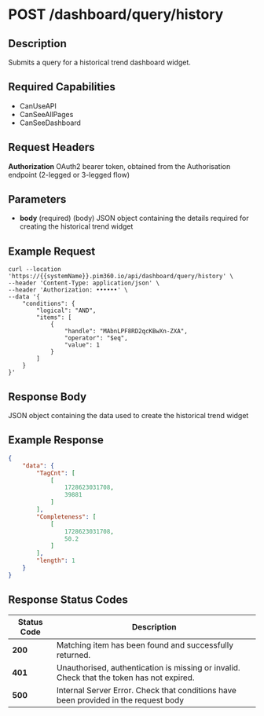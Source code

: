 # POST /dashboard/query/history

## Description
Submits a query for a historical trend dashboard widget.

## Required Capabilities
* CanUseAPI
* CanSeeAllPages
* CanSeeDashboard

## Request Headers

**Authorization** OAuth2 bearer token, obtained from the Authorisation endpoint (2-legged or 3-legged flow)

## Parameters
* **body** (required) (body) JSON object containing the details required for creating the historical trend widget


## Example Request
```
curl --location 'https://{{systemName}}.pim360.io/api/dashboard/query/history' \
--header 'Content-Type: application/json' \
--header 'Authorization: ••••••' \
--data '{
    "conditions": {
        "logical": "AND",
        "items": [
            {
                "handle": "MAbnLPF8RD2qcKBwXn-ZXA",
                "operator": "$eq",
                "value": 1
            }
        ]
    }
}'
```

## Response Body
JSON object containing the data used to create the historical trend widget

## Example Response
```JSON 
{
    "data": {
        "TagCnt": [
            [
                1728623031708,
                39881
            ]
        ],
        "Completeness": [
            [
                1728623031708,
                50.2
            ]
        ],
        "length": 1
    }
}
```

## Response Status Codes
| Status Code | Description |
| -------- | ------- |
|**200**| Matching item has been found and successfully returned.|
|**401**| Unauthorised, authentication is missing or invalid. Check that the token has not expired.|
|**500**| Internal Server Error. Check that conditions have been provided in the request body|


